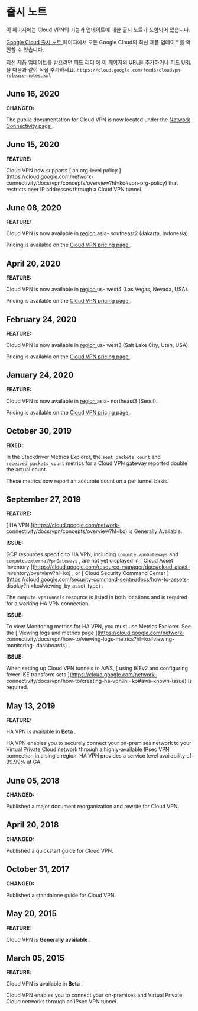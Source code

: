 #  출시 노트

이 페이지에는 Cloud VPN의 기능과 업데이트에 대한 출시 노트가 포함되어 있습니다.

[ Google Cloud 출시 노트 ](https://cloud.google.com/release-notes?hl=ko) 페이지에서 모든
Google Cloud의 최신 제품 업데이트를 확인할 수 있습니다.

최신 제품 업데이트를 받으려면 [ 피드 리더
](https://wikipedia.org/wiki/Comparison_of_feed_aggregators) 에 이 페이지의 URL을
추가하거나 피드 URL을 다음과 같이 직접 추가하세요. ` https://cloud.google.com/feeds/cloudvpn-
release-notes.xml `

##  June 16, 2020

**CHANGED:**

The public documentation for Cloud VPN is now located under the [ Network
Connectivity page ](https://cloud.google.com/network-connectivity/docs/?hl=ko)
.

##  June 15, 2020

**FEATURE:**

Cloud VPN now supports [ an org-level policy
](https://cloud.google.com/network-
connectivity/docs/vpn/concepts/overview?hl=ko#vpn-org-policy) that restricts
peer IP addresses through a Cloud VPN tunnel.

##  June 08, 2020

**FEATURE:**

Cloud VPN is now available in [ region
](https://cloud.google.com/compute/docs/regions-zones/?hl=ko#available) asia-
southeast2 (Jakarta, Indonesia).

Pricing is available on the [ Cloud VPN pricing page
](https://cloud.google.com/network-connectivity/vpn-pricing?hl=ko) .

##  April 20, 2020

**FEATURE:**

Cloud VPN is now available in [ region
](https://cloud.google.com/compute/docs/regions-zones/?hl=ko#available) us-
west4 (Las Vegas, Nevada, USA).

Pricing is available on the [ Cloud VPN pricing page
](https://cloud.google.com/network-connectivity/vpn-pricing?hl=ko) .

##  February 24, 2020

**FEATURE:**

Cloud VPN is now available in [ region
](https://cloud.google.com/compute/docs/regions-zones/?hl=ko#available) us-
west3 (Salt Lake City, Utah, USA).

Pricing is available on the [ Cloud VPN pricing page
](https://cloud.google.com/network-connectivity/vpn-pricing?hl=ko) .

##  January 24, 2020

**FEATURE:**

Cloud VPN is now available in [ region
](https://cloud.google.com/compute/docs/regions-zones/?hl=ko#available) asia-
northeast3 (Seoul).

Pricing is available on the [ Cloud VPN pricing page
](https://cloud.google.com/network-connectivity/vpn-pricing?hl=ko) .

##  October 30, 2019

**FIXED:**

In the Stackdriver Metrics Explorer, the ` sent_packets_count ` and `
received_packets_count ` metrics for a Cloud VPN gateway reported double the
actual count.

These metrics now report an accurate count on a per tunnel basis.

##  September 27, 2019

**FEATURE:**

[ HA VPN ](https://cloud.google.com/network-
connectivity/docs/vpn/concepts/overview?hl=ko) is Generally Available.

**ISSUE:**

GCP resources specific to HA VPN, including ` compute.vpnGateways ` and `
compute.externalVpnGateways ` , are not yet displayed in [ Cloud Asset
Inventory ](https://cloud.google.com/resource-manager/docs/cloud-asset-
inventory/overview?hl=ko) , or [ Cloud Security Command Center
](https://cloud.google.com/security-command-center/docs/how-to-assets-
display?hl=ko#viewing_by_asset_type) .

The ` compute.vpnTunnels ` resource is listed in both locations and is
required for a working HA VPN connection.

**ISSUE:**

To view Monitoring metrics for HA VPN, you must use Metrics Explorer. See the
[ Viewing logs and metrics page ](https://cloud.google.com/network-
connectivity/docs/vpn/how-to/viewing-logs-metrics?hl=ko#viewing-monitoring-
dashboards) .

**ISSUE:**

When setting up Cloud VPN tunnels to AWS, [ using IKEv2 and configuring fewer
IKE transform sets ](https://cloud.google.com/network-
connectivity/docs/vpn/how-to/creating-ha-vpn?hl=ko#aws-known-issue) is
required.

##  May 13, 2019

**FEATURE:**

HA VPN is available in **Beta** .

HA VPN enables you to securely connect your on-premises network to your
Virtual Private Cloud network through a highly-available IPsec VPN connection
in a single region. HA VPN provides a service level availability of 99.99% at
GA.

##  June 05, 2018

**CHANGED:**

Published a major document reorganization and rewrite for Cloud VPN.

##  April 20, 2018

**CHANGED:**

Published a quickstart guide for Cloud VPN.

##  October 31, 2017

**CHANGED:**

Published a standalone guide for Cloud VPN.

##  May 20, 2015

**FEATURE:**

Cloud VPN is **Generally available** .

##  March 05, 2015

**FEATURE:**

Cloud VPN is available in **Beta** .

Cloud VPN enables you to connect your on-premises and Virtual Private Cloud
networks through an IPsec VPN tunnel.


